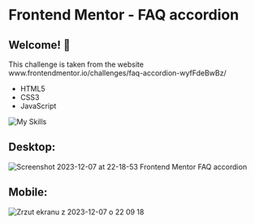 # Frontend Mentor - FAQ accordion
## Welcome! 👋


<p>This challenge is taken from the website www.frontendmentor.io/challenges/faq-accordion-wyfFdeBwBz/</p>
<ul>
  <li>HTML5</li>
  <li>CSS3</li>
  <li>JavaScript</li>
</ul>

![My Skills](https://skillicons.dev/icons?i=html,css,js)

## Desktop:

![Screenshot 2023-12-07 at 22-18-53 Frontend Mentor FAQ accordion](https://github.com/tchelmecki/FAQ-accordion---Frontend-Mentor/assets/121833733/3dc612ed-02c5-48c7-95fd-edaffc380010)

## Mobile:

![Zrzut ekranu z 2023-12-07 o 22 09 18](https://github.com/tchelmecki/FAQ-accordion---Frontend-Mentor/assets/121833733/7d9fb213-0f96-4223-8188-00e550861fe0)





